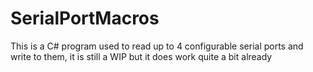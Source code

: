 # SerialPortMacros
This is a C# program used to read up to 4 configurable serial ports and write to them, it is still a WIP but it does work quite a bit already
